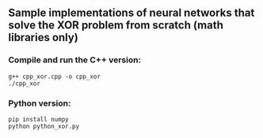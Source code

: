## Sample implementations of neural networks that solve the XOR problem from scratch (math libraries only)

### Compile and run the C++ version:

```
g++ cpp_xor.cpp -o cpp_xor
./cpp_xor
```

### Python version:
```
pip install numpy
python python_xor.py
```
